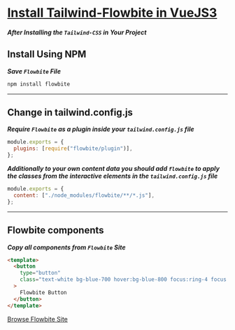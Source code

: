 # [Install Tailwind-Flowbite in VueJS3](https://flowbite.com)

**_*After Installing the `Tailwind-CSS` in Your Project*_**

## Install Using NPM

**_Save `Flowbite` File_**

```bash
npm install flowbite
```

---

## Change in tailwind.config.js

**_Require `Flowbite` as a plugin inside your `tailwind.config.js` file_**

```js
module.exports = {
  plugins: [require("flowbite/plugin")],
};
```

**_Additionally to your own content data you should add `flowbite` to apply the classes from the interactive elements in the `tailwind.config.js` file_**

```js
module.exports = {
  content: ["./node_modules/flowbite/**/*.js"],
};
```

---

## Flowbite components

**_Copy all components from `Flowbite` Site_**

```html
<template>
  <button
    type="button"
    class="text-white bg-blue-700 hover:bg-blue-800 focus:ring-4 focus:ring-blue-300 font-medium rounded-lg text-sm px-5 py-2.5 mr-2 mb-2 dark:bg-blue-600 dark:hover:bg-blue-700 focus:outline-none dark:focus:ring-blue-800"
  >
    Flowbite Button
  </button>
</template>
```

[Browse Flowbite Site](https://flowbite.com)
